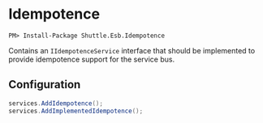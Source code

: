 # Idempotence

```
PM> Install-Package Shuttle.Esb.Idempotence
```

Contains an `IIdempotenceService` interface that should be implemented to provide idempotence support for the service bus.

## Configuration

```c#
services.AddIdempotence();
services.AddImplementedIdempotence();
```